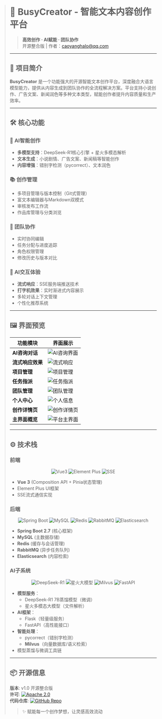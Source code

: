 > # 🚀 BusyCreator - 智能文本内容创作平台
>
> > **高效创作 · AI赋能 · 团队协作**  
> > 开源整合版 | 作者：caoyanghalo@qq.com
>
> ------
>
> ## 🌟 项目简介
>
> **BusyCreator** 是一个功能强大的开源智能文本创作平台，深度融合大语言模型能力，提供从内容生成到团队协作的全流程解决方案。平台支持小说创作、广告文案、新闻润色等多种文本类型，赋能创作者提升内容质量和生产效率。
>
> ------
>
> ## 🛠 核心功能
>
> ### 🤖 AI智能创作
> - **多模型支持**：DeepSeek-R1核心引擎 + 星火多模态解析
> - **文本生成**：小说剧情、广告文案、新闻稿等智能创作
> - **内容增强**：错别字检测（pycorrect）、文本润色
>
> ### 📚 创作管理
> - 多项目管理与版本控制（Git式管理）
> - 富文本编辑器与Markdown双模式
> - 审核发布工作流
> - 作品库管理与分类浏览
>
> ### 👥 团队协作
> - 实时协同编辑
> - 任务分配与进度追踪
> - 角色权限管理
> - 修改历史与版本对比
>
> ### 💬 AI交互体验
> - **流式响应**：SSE服务端推送技术
> - **打字机效果**：实时渐进式内容展示
> - 多轮对话上下文管理
> - 个性化推荐系统
>
> ------
>
> ## 🖼 界面预览
>
> | 功能模块         | 界面展示                                                     |
> | ---------------- | ------------------------------------------------------------ |
> | **AI咨询对话**   | ![AI咨询界面](https://files-1317662942.cos.ap-nanjing.myqcloud.com/files_to_view/image-20250529133905239.png) |
> | **流式响应效果** | ![流式响应](https://files-1317662942.cos.ap-nanjing.myqcloud.com/files_to_view/image-20250529133958205.png) |
> | **项目管理**     | ![项目管理](https://files-1317662942.cos.ap-nanjing.myqcloud.com/files_to_view/image-20250529134104104.png) |
> | **任务指派**     | ![任务指派](https://files-1317662942.cos.ap-nanjing.myqcloud.com/files_to_view/image-20250529134302870.png) |
> | **团队管理**     | ![团队管理](https://files-1317662942.cos.ap-nanjing.myqcloud.com/files_to_view/image-20250529134330777.png) |
> | **个人中心**     | ![个人信息](https://files-1317662942.cos.ap-nanjing.myqcloud.com/files_to_view/image-20250529134359099.png) |
> | **创作详情页**   | ![创作详情页](https://files-1317662942.cos.ap-nanjing.myqcloud.com/files_to_view/1750663334760.png) |
> | **主界面概览**   | ![平台主界面](https://files-1317662942.cos.ap-nanjing.myqcloud.com/files_to_view/image-20250529133829744.png) |
>
> ------
>
> ## ⚙️ 技术栈
>
> ### 前端
> <div align="center">
>   <img src="https://img.shields.io/badge/Vue.js-3-42b883?logo=vue.js" alt="Vue3">
>   <img src="https://img.shields.io/badge/Element_Plus-2.3-409EFF?logo=element" alt="Element Plus">
>   <img src="https://img.shields.io/badge/SSE-流式通信-007ACC?logo=html5" alt="SSE">
> </div>
>
> - **Vue 3** (Composition API + Pinia状态管理)
> - Element Plus UI框架
> - SSE流式通信实现
>
> ### 后端
> <div align="center">
>   <img src="https://img.shields.io/badge/Spring_Boot-2.7-6DB33F?logo=spring" alt="Spring Boot">
>   <img src="https://img.shields.io/badge/MySQL-8.0-4479A1?logo=mysql" alt="MySQL">
>   <img src="https://img.shields.io/badge/Redis-7.0-DC382D?logo=redis" alt="Redis">
>   <img src="https://img.shields.io/badge/RabbitMQ-3.12-FF6600?logo=rabbitmq" alt="RabbitMQ">
>   <img src="https://img.shields.io/badge/Elasticsearch-8.9-005571?logo=elasticsearch" alt="Elasticsearch">
> </div>
>
> - **Spring Boot 2.7** (核心框架)
> - **MySQL** (主数据存储)
> - **Redis** (缓存与会话管理)
> - **RabbitMQ** (异步任务队列)
> - **Elasticsearch** (内容检索)
>
> ### AI子系统
> <div align="center">
>   <img src="https://img.shields.io/badge/DeepSeek_R1-7B-0d6efd?logo=deepseek" alt="DeepSeek-R1">
>   <img src="https://img.shields.io/badge/星火多模态-3.0-FF6600?logo=iflytek" alt="星火大模型">
>   <img src="https://img.shields.io/badge/Milvus-2.3-00d1b2?logo=python" alt="Milvus">
>   <img src="https://img.shields.io/badge/FastAPI-0.100-009688?logo=fastapi" alt="FastAPI">
> </div>
>
> - **模型服务**：
>   - DeepSeek-R1 7B蒸馏模型（微调）
>   - 星火多模态大模型（文件解析）
> - **AI框架**：
>   - Flask（轻量级服务）
>   - FastAPI（高性能接口）
> - **智能处理**：
>   - pycorrect（错别字检测）
>   - **Milvus**（向量数据库/语义检索）
> - 模型蒸馏与微调工具链
>
> ------
>
> ## 📦 开源信息
>
> **版本**: v1.0 开源整合版  
> **许可**: [![Apache 2.0](https://img.shields.io/badge/License-Apache_2.0-blue.svg)](https://www.apache.org/licenses/LICENSE-2.0)  
> **代码仓库**: [![GitHub Repo](https://img.shields.io/badge/GitHub-BusyCreator-181717?logo=github)](https://github.com/your-repo-link) 
>
> > ✨ 赋能每一个创作梦想，让灵感高效流动